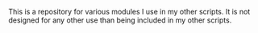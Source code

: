 
This is a repository for various modules I use in my other scripts. It is not designed for any other use than being included in my other scripts.

